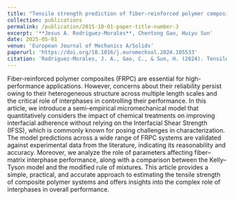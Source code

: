 ```yaml
---
title: "Tensile strength prediction of fiber-reinforced polymer composites through layered interphase and chemical bonding: A semi-empirical micromechanical model"
collection: publications
permalink: /publication/2015-10-01-paper-title-number-3
excerpt: '**Jesus A. Rodriguez-Morales**, Chentong Gao, Huiyu Sun'
date: 2025-05-01
venue: 'European Journal of Mechanics A/Solids'
paperurl: 'https://doi.org/10.1016/j.euromechsol.2024.105533'
citation: 'Rodriguez-Morales, J. A., Gao, C., & Sun, H. (2024). Tensile strength prediction of fiber-reinforced polymer composites through layered interphase and chemical bonding: A semi-empirical micromechanical model. <i>European Journal of Mechanics-A/Solids1</i>, 105533.'
---
```


Fiber-reinforced polymer composites (FRPC) are essential for high-performance applications. However, concerns about their reliability persist owing to their heterogeneous structure across multiple length scales and the critical role of interphases in controlling their performance. In this article, we introduce a semi-empirical micromechanical model that quantitatively considers the impact of chemical treatments on improving interfacial adherence without relying on the Interfacial Shear Strength (IFSS), which is commonly known for posing challenges in characterization. The model predictions across a wide range of FRPC systems are validated against experimental data from the literature, indicating its reasonability and accuracy. Moreover, we analyze the role of parameters affecting fiber–matrix interphase performance, along with a comparison between the Kelly–Tyson model and the modified rule of mixtures. This article provides a simple, practical, and accurate approach to estimating the tensile strength of composite polymer systems and offers insights into the complex role of interphases in overall performance.
